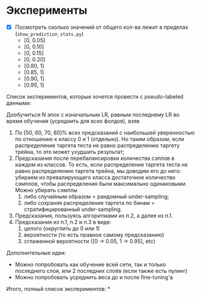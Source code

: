 # Эксперименты
* [x] Посмотреть сколько значений от общего кол-ва лежит в пределах (`show_prediction_stats.py`)
  * [0, 0.05]
  * [0, 0.10]
  * [0, 0.15]
  * [0, 0.20]
  * [0.80, 1]
  * [0.85, 1]
  * [0.90, 1]
  * [0.95, 1]

Список экспериментов, которые хочется провести с pseudo-labeled данными:

Дообучиться N эпох с изначальным LR, равным последнему LR во время обучения (усреднить для всех фолдов), взяв 
1) По [50, 60, 70, 80]% всех предсказаний с наибольшей уверенностью по отношению к классу 0 и 1 (отдельно). Но таким образом, если распределение таргета теста не равно распределению таргету трейна, то это может ухудшить результат;
2) Предсказания после перебалансировки количества сэплов в каждом из классов. То есть, если распределение таргета теста не равно распределению таргета трейна, мы доводим его до него: убираем из превалирующего класса достаточное количество сэмплов, чтобы распределения были максимально одинаковыми. Можно убирать сэмплы
   1) либо случайным образом = рандомный under-sampling;
   2) либо сохраняя распределение таргета по бинам = стратифицированный under-sampling.
3) Предсказания, пользуясь алгоритмами из п.2, а далее из п.1. 
4) Предсказания из п.1, п.2 и п.3 в виде: 
   1) целого (округлить до 0 или 1)
   2) вероятности (то есть правное самому предсказанию)
   3) сглаженной вероятности ([0 -> 0.05, 1 -> 0.95], etc)



Дополнительные идеи:
* Можно попробовать как обучение всей сети, так и только последнего слоя, или 2 последних слоёв (если также есть пулинг)
* Можно попробовать усреднить веса до и после fine-tuning'а


Итого, полный список экспериментов:
* 